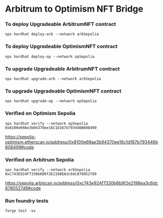 <!-- @format -->

# Arbitrum to Optimism NFT Bridge

### To deploy Upgradeable ArbitrumNFT contract

`npx hardhat deploy-arb --network arbSepolia`

### To deploy Upgradeable OptimismNFT contract

`npx hardhat deploy-op --network opSepolia`

### To upgrade Upgradeable ArbitrumNFT contract

`npx hardhat upgrade-arb --network arbSepolia`

### To upgrade Upgradeable OptimismNFT contract

`npx hardhat upgrade-op --network opSepolia`

### Verified on Optimism Sepolia

`npx hardhat verify --network opSepolia 0x8100e69Ae3b94370ee16C1D167b793446B608499`

https://sepolia-optimism.etherscan.io/address/0x8100e69ae3b94370ee16c1d167b793446b608499#code

### Verified on Arbitrum Sepolia

`npx hardhat verify --network arbSepolia 0xC743E924F7330b6B9f2E2198EA3c6dc8780527d9`

https://sepolia.arbiscan.io/address/0xc743e924f7330b6b9f2e2198ea3c6dc8780527d9#code

### Run foundry tests

`forge test -vv`
